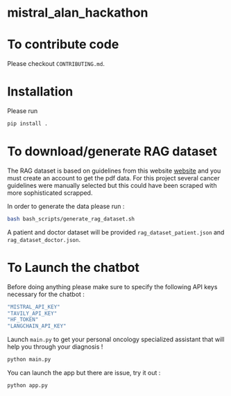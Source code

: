 # mistral_alan_hackathon


# To contribute code

Please checkout `CONTRIBUTING.md`.

# Installation

Please run 
```bash 
pip install .
```

# To download/generate RAG dataset

The RAG dataset is based on guidelines from this website [website](https://www.nccn.org/guidelines/guidelines-detail?category=1&id=1418) and you must create an account to get the pdf data. For this project several cancer guidelines were manually selected but this could have been scraped with more sophisticated scrapped. 

In order to generate the data please run :

```bash 
bash bash_scripts/generate_rag_dataset.sh
```

A patient and doctor dataset will be provided `rag_dataset_patient.json` and `rag_dataset_doctor.json`.


# To Launch the chatbot 

Before doing anything please make sure to specify the following API keys necessary for the chatbot : 

```bash 
"MISTRAL_API_KEY"
"TAVILY_API_KEY"
"HF_TOKEN"
"LANGCHAIN_API_KEY"
```

Launch `main.py` to get your personal oncology specialized assistant that will help you through your diagnosis ! 

```python 
python main.py
```


You can launch the app but there are issue, try it out : 

```python 
python app.py
```